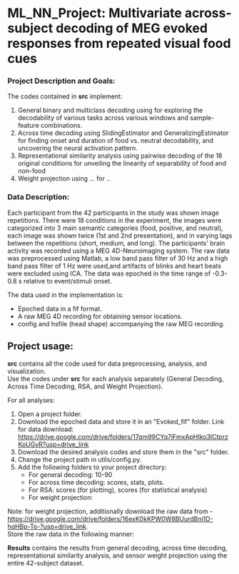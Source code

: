 # ML_NN_Project: Multivariate across-subject decoding of MEG evoked responses from repeated visual food cues

### Project Description and Goals:
The codes contained in **src** implement:
1. General binary and multiclass decoding using for exploring the decodability of various tasks across various windows and sample-feature combinations.
2. Across time decoding using SlidingEstimator and GeneralizingEstimator for finding onset and duration of food vs. neutral decodability, and uncovering the neural activation pattern. 
3. Representational similarity analysis using pairwise decoding of the 18 original conditions for unveiling the linearity of separability of food and non-food
4. Weight projection using ... for ..

### Data Description:
Each participant from the 42 participants in the study was shown image repetitions. 
There were 18 conditions in the experiment, the images were categorized into 3 main semantic categories (food, positive, and neutral), each image was shown twice (1st and 2nd presentation), and in varying lags between the repetitions (short, medium, and long).
The participants' brain activity was recorded using a MEG 4D-Neuroimaging system. 
The raw data was preprocessed using Matlab, a low band pass filter of 30 Hz and a high band pass filter of 1 Hz were used,and  artifacts of blinks and heart beats were excluded using ICA. The data was epoched in the time range of -0.3-0.8 s relative to event/stimuli onset. 

The data used in the implementation is:
* Epoched data in a fif format.
* A raw MEG 4D recording for obtaining sensor locations. 
* config and hsfile (head shape) accompanying the raw MEG recording.
  
## Project usage:
**src** contains all the code used for data preprocessing, analysis, and visualization.  
Use the codes under **src** for each analysis separately (General Decoding, Across Time Decoding, RSA, and Weight Projection). 

For all analyses:
  1. Open a project folder.
  2. Download the epoched data and store it in an "Evoked_fif" folder.
     Link for data download:  https://drive.google.com/drive/folders/17qm99CYq7jFmxApHIko3lCtprzKoUGvR?usp=drive_link
  3. Download the desired analysis codes and store them in the  "src" folder. 
  4. Change the project path in utils/config.py.
  5. Add the following folders to your project directory:
     * For general decoding: 10-90
     * For across time decoding: scores, stats, plots.
     * For RSA: scores (for plotting), scores (for statistical analysis)
     * For weight projection:
  
Note: for weight projection, additionally download the raw data from - 
https://drive.google.com/drive/folders/16exK0kKPW0W8BUurdBni1D-hqHBp-To-?usp=drive_link.  
Store the raw data in the following manner: 


**Results** contains the results from general decoding, across time decoding, representational similarity analysis, and sensor weight projection
using the entire 42-subject dataset.
